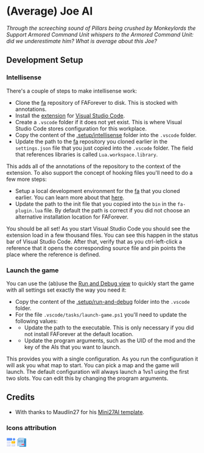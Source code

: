 # (Average) Joe AI

_Through the screeching sound of Pillars being crushed by Monkeylords the Support Armored Command Unit whispers to the Armored Command Unit: did we underestimate him? What is average about this Joe?_

## Development Setup

### Intellisense

There's a couple of steps to make intellisense work:

- Clone the [fa](https://github.com/FAForever/fa) repository of FAForever to disk. This is stocked with annotations.
- Install the [extension](https://github.com/FAForever/fa-lua-vscode-extension/releases/latest) for [Visual Studio Code](https://code.visualstudio.com/). 
- Create a `.vscode` folder if it does not yet exist. This is where Visual Studio Code stores configuration for this workplace.
- Copy the content of the [.setup/intellisense](./.setup/intellisense) folder into the `.vscode` folder.
- Update the path to the [fa](https://github.com/FAForever/fa) repository you cloned earlier in the `settings.json` file that you just copied into the `.vscode` folder. The field that references libraries is called `Lua.workspace.library`.
  
This adds all of the annotations of the repository to the context of the extension. To also support the concept of hooking files you'll need to do a few more steps:

- Setup a local development environment for the [fa](https://github.com/FAForever/fa) that you cloned earlier. You can learn more about that [here](https://github.com/FAForever/fa/blob/develop/setup/setup-english.md#running-the-game-with-your-changes).
- Update the path to the init file that you copied into the `bin` in the `fa-plugin.lua` file. By default the path is correct if you did not choose an alternative installation location for FAForever.

You should be all set! As you start Visual Studio Code you should see the extension load in a few thousand files. You can see this happen in the status bar of Visual Studio Code. After that, verify that as you ctrl-left-click a reference that it opens the corresponding source file and pin points the place where the reference is defined.

### Launch the game

You can use the (ab)use the [Run and Debug view](https://code.visualstudio.com/docs/debugtest/debugging) to quickly start the game with all settings set exactly the way you need it:

- Copy the content of the [.setup/run-and-debug](./.setup/intellisense) folder into the `.vscode` folder.
- For the file `.vscode/tasks/launch-game.ps1` you'll need to update the following values:
- - Update the path to the executable. This is only necessary if you did not install FAForever at the default location.
- - Update the program arguments, such as the UID of the mod and the key of the AIs that you want to launch.

This provides you with a single configuration. As you run the configuration it will ask you what map to start. You can pick a map and the game will launch. The default configuration will always launch a 1vs1 using the first two slots. You can edit this by changing the program arguments.

## Credits

- With thanks to Maudlin27 for his [Mini27AI template](https://github.com/maudlin27/Mini27AI).

### Icons attribution

[![](./textures/icons/to-build-template.png)](https://www.flaticon.com/free-icon/blocks_15202135) [![](./textures/icons/copy-template-source.png)](https://www.flaticon.com/free-icon/files_2581104)